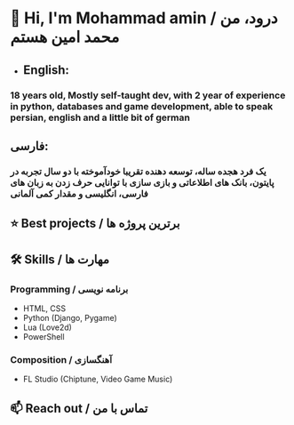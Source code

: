 # 👋 Hi, I'm Mohammad amin / درود، من محمد امین هستم

- ## English: 
### 18 years old, Mostly self-taught dev, with 2 year of experience in python, databases and game development, able to speak persian, english and a little bit of german
## فارسی:
### یک فرد هجده ساله، توسعه دهنده تقریبا خودآموخته با دو سال تجربه در پایتون، بانک های اطلاعاتی و بازی سازی با توانایی حرف زدن به زبان های فارسی، انگلیسی و مقدار کمی آلمانی
## ⭐ Best projects / برترین پروژه ها
## 🛠 Skills / مهارت ها
### Programming / برنامه نویسی
- HTML, CSS
- Python (Django, Pygame)
- Lua (Love2d)
- PowerShell
### Composition / آهنگسازی
- FL Studio (Chiptune, Video Game Music)
## 📫 Reach out / تماس با من

<!--
**MohammadAminKariman/MohammadAminKariman** is a ✨ _special_ ✨ repository because its `README.md` (this file) appears on your GitHub profile.

Here are some ideas to get you started:

- 🔭 I’m currently working on ...
- 🌱 I’m currently learning ...
- 👯 I’m looking to collaborate on ...
- 🤔 I’m looking for help with ...
- 💬 Ask me about ...
- 📫 How to reach me: ...
- 😄 Pronouns: ...
- ⚡ Fun fact: ...
-->
